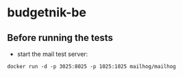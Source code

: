# budgetnik-be

## Before running the tests

 - start the mail test server:
```
docker run -d -p 3025:8025 -p 1025:1025 mailhog/mailhog
```
